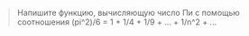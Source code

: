 > Напишите функцию, вычисляющую число Пи с помощью соотношения (pi^2)/6 = 1 + 1/4 + 1/9 + ... + 1/n^2 + ...
